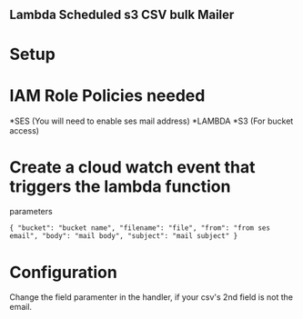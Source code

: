 ## Lambda Scheduled s3 CSV bulk Mailer

# Setup

# IAM Role Policies needed

 *SES (You will need to enable ses mail address)
 *LAMBDA
 *S3 (For bucket access)
 
# Create a cloud watch event that triggers the lambda function

parameters

`{
  "bucket": "bucket name",
  "filename": "file",
  "from": "from ses email",
  "body": "mail body",
  "subject": "mail subject"
}`

# Configuration

Change the field paramenter in the handler, if your csv's 2nd field is not the email.